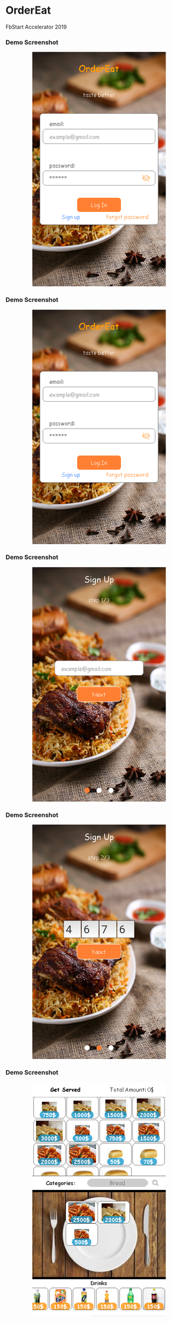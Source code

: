 # OrderEat
FbStart Accelerator 2019


### Demo Screenshot 

<p align="center">
  <img src="https://raw.githubusercontent.com/avour/OrderEat/master/login.png">
</p>


### Demo Screenshot

<p align="center">
  <img src="https://raw.githubusercontent.com/avour/OrderEat/master/login.png">
</p>


### Demo Screenshot

<p align="center">
  <img src="https://raw.githubusercontent.com/avour/OrderEat/master/sign1.png">
</p>


### Demo Screenshot

<p align="center">
  <img src="https://raw.githubusercontent.com/avour/OrderEat/master/sign2.png">
</p>


### Demo Screenshot 

<p align="center">
  <img src="https://raw.githubusercontent.com/avour/OrderEat/master/serve.png">
</p>
